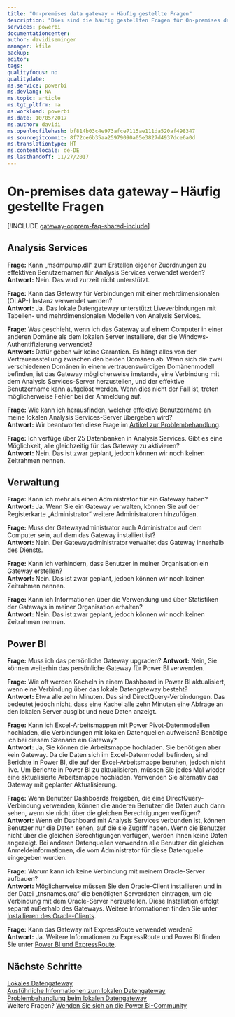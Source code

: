 ```yaml
---
title: "On-premises data gateway – Häufig gestellte Fragen"
description: "Dies sind die häufig gestellten Fragen für On-premises data gateway. Hier werden häufig gestellte Fragen für das Gateway an einem Ort gesammelt."
services: powerbi
documentationcenter: 
author: davidiseminger
manager: kfile
backup: 
editor: 
tags: 
qualityfocus: no
qualitydate: 
ms.service: powerbi
ms.devlang: NA
ms.topic: article
ms.tgt_pltfrm: na
ms.workload: powerbi
ms.date: 10/05/2017
ms.author: davidi
ms.openlocfilehash: bf814b03c4e973afce7115ae111da520af498347
ms.sourcegitcommit: 8f72ce6b35aa25979090a05e3827d4937dce6a0d
ms.translationtype: HT
ms.contentlocale: de-DE
ms.lasthandoff: 11/27/2017
---
```

# <a name="on-premises-data-gateway-faq"></a>On-premises data gateway – Häufig gestellte Fragen
<!-- Shared FAQ shared Include -->
[!INCLUDE [gateway-onprem-faq-shared-include](./includes/gateway-onprem-faq-shared-include.md)]

## <a name="analysis-services"></a>Analysis Services
**Frage:** Kann „msdmpump.dll“ zum Erstellen eigener Zuordnungen zu effektiven Benutzernamen für Analysis Services verwendet werden?  
**Antwort:** Nein. Das wird zurzeit nicht unterstützt.

**Frage:** Kann das Gateway für Verbindungen mit einer mehrdimensionalen (OLAP-) Instanz verwendet werden?  
**Antwort:** Ja. Das lokale Datengateway unterstützt Liveverbindungen mit Tabellen- und mehrdimensionalen Modellen von Analysis Services.

**Frage:** Was geschieht, wenn ich das Gateway auf einem Computer in einer anderen Domäne als dem lokalen Server installiere, der die Windows-Authentifizierung verwendet?  
**Antwort:** Dafür geben wir keine Garantien. Es hängt alles von der Vertrauensstellung zwischen den beiden Domänen ab. Wenn sich die zwei verschiedenen Domänen in einem vertrauenswürdigen Domänenmodell befinden, ist das Gateway möglicherweise imstande, eine Verbindung mit dem Analysis Services-Server herzustellen, und der effektive Benutzername kann aufgelöst werden. Wenn dies nicht der Fall ist, treten möglicherweise Fehler bei der Anmeldung auf.

**Frage:** Wie kann ich herausfinden, welcher effektive Benutzername an meine lokalen Analysis Services-Server übergeben wird?  
**Antwort:** Wir beantworten diese Frage im [Artikel zur Problembehandlung](service-gateway-onprem-tshoot.md).

**Frage:** Ich verfüge über 25 Datenbanken in Analysis Services. Gibt es eine Möglichkeit, alle gleichzeitig für das Gateway zu aktivieren?  
**Antwort:** Nein. Das ist zwar geplant, jedoch können wir noch keinen Zeitrahmen nennen.

## <a name="administration"></a>Verwaltung
**Frage:** Kann ich mehr als einen Administrator für ein Gateway haben?  
**Antwort:** Ja. Wenn Sie ein Gateway verwalten, können Sie auf der Registerkarte „Administrator“ weitere Administratoren hinzufügen.

**Frage:** Muss der Gatewayadministrator auch Administrator auf dem Computer sein, auf dem das Gateway installiert ist?  
**Antwort:** Nein. Der Gatewayadministrator verwaltet das Gateway innerhalb des Diensts.

**Frage:** Kann ich verhindern, dass Benutzer in meiner Organisation ein Gateway erstellen?  
**Antwort:** Nein. Das ist zwar geplant, jedoch können wir noch keinen Zeitrahmen nennen.

**Frage:** Kann ich Informationen über die Verwendung und über Statistiken der Gateways in meiner Organisation erhalten?  
**Antwort:** Nein. Das ist zwar geplant, jedoch können wir noch keinen Zeitrahmen nennen.

## <a name="power-bi"></a>Power BI
**Frage:** Muss ich das persönliche Gateway upgraden?
**Antwort:** Nein, Sie können weiterhin das persönliche Gateway für Power BI verwenden.

**Frage:** Wie oft werden Kacheln in einem Dashboard in Power BI aktualisiert, wenn eine Verbindung über das lokale Datengateway besteht?  
**Antwort:** Etwa alle zehn Minuten. Das sind DirectQuery-Verbindungen. Das bedeutet jedoch nicht, dass eine Kachel alle zehn Minuten eine Abfrage an den lokalen Server ausgibt und neue Daten anzeigt.

**Frage:** Kann ich Excel-Arbeitsmappen mit Power Pivot-Datenmodellen hochladen, die Verbindungen mit lokalen Datenquellen aufweisen? Benötige ich bei diesem Szenario ein Gateway?  
**Antwort:** Ja, Sie können die Arbeitsmappe hochladen. Sie benötigen aber kein Gateway. Da die Daten sich im Excel-Datenmodell befinden, sind Berichte in Power BI, die auf der Excel-Arbeitsmappe beruhen, jedoch nicht live. Um Berichte in Power BI zu aktualisieren, müssen Sie jedes Mal wieder eine aktualisierte Arbeitsmappe hochladen. Verwenden Sie alternativ das Gateway mit geplanter Aktualisierung.

**Frage:** Wenn Benutzer Dashboards freigeben, die eine DirectQuery-Verbindung verwenden, können die anderen Benutzer die Daten auch dann sehen, wenn sie nicht über die gleichen Berechtigungen verfügen?  
**Antwort:** Wenn ein Dashboard mit Analysis Services verbunden ist, können Benutzer nur die Daten sehen, auf die sie Zugriff haben. Wenn die Benutzer nicht über die gleichen Berechtigungen verfügen, werden ihnen keine Daten angezeigt. Bei anderen Datenquellen verwenden alle Benutzer die gleichen Anmeldeinformationen, die vom Administrator für diese Datenquelle eingegeben wurden.

**Frage:** Warum kann ich keine Verbindung mit meinem Oracle-Server aufbauen?  
**Antwort:** Möglicherweise müssen Sie den Oracle-Client installieren und in der Datei „tnsnames.ora“ die benötigten Serverdaten eintragen, um die Verbindung mit dem Oracle-Server herzustellen. Diese Installation erfolgt separat außerhalb des Gateways. Weitere Informationen finden Sie unter [Installieren des Oracle-Clients](service-gateway-onprem-manage-oracle.md#installing-the-oracle-client).

**Frage:** Kann das Gateway mit ExpressRoute verwendet werden?  
**Antwort:** Ja. Weitere Informationen zu ExpressRoute und Power BI finden Sie unter [Power BI und ExpressRoute](service-admin-power-bi-expressroute.md).

## <a name="next-steps"></a>Nächste Schritte
[Lokales Datengateway](service-gateway-onprem.md)  
[Ausführliche Informationen zum lokalen Datengateway](service-gateway-onprem-indepth.md)  
[Problembehandlung beim lokalen Datengateway](service-gateway-onprem-tshoot.md)  
Weitere Fragen? [Wenden Sie sich an die Power BI-Community](http://community.powerbi.com/)

